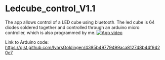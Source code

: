 # Ledcube_control_V1.1
The app allows control of a LED cube using bluetooth. The led cube is 64 diodes soldered together and controlled through an arduino micro controller, which is also programmed by me.
[![App video](https://user-images.githubusercontent.com/25284066/43045163-f92089ce-8dbb-11e8-9fae-f08605e0998d.png)](https://youtube.com/watch?v=fqdlcSxo8Lk "App video")

Link to Arduino code:
https://gist.github.com/IvarsGoldingen/4385b49779499aca812748b44f9420c7
